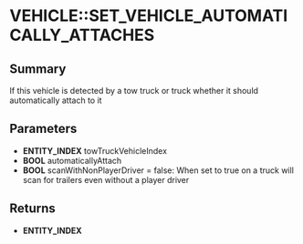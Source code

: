 # VEHICLE::SET_VEHICLE_AUTOMATICALLY_ATTACHES

## Summary
If this vehicle is detected by a tow truck or truck whether it should automatically attach to it

## Parameters
* **ENTITY_INDEX** towTruckVehicleIndex
* **BOOL** automaticallyAttach
* **BOOL** scanWithNonPlayerDriver = false: When set to true on a truck will scan for trailers even without a player driver

## Returns
* **ENTITY_INDEX**